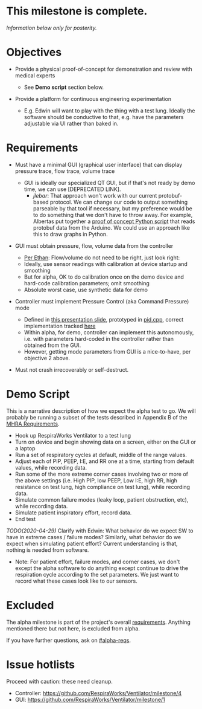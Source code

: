 # This milestone is complete.

_Information below only for posterity._

# Objectives
* Provide a physical proof-of-concept for demonstration and review with medical experts
  * See **Demo script** section below.

* Provide a platform for continuous engineering experimentation
  * E.g. Edwin will want to play with the thing with a test lung. Ideally the software should be conductive to that, e.g. have the parameters adjustable via UI rather than baked in.

# Requirements

* Must have a minimal GUI (graphical user interface) that can display pressure trace, flow trace, volume trace
  * GUI is ideally our specialized QT GUI, but if that's not ready by demo time, we can use [DEPRECATED LINK].
    * *jlebar*: That approach won't work with our current protobuf-based protocol.  We can change our code to output something parseable by that tool if necessary, but my preference would be to do something that we don't have to throw away.  For example, Albertas put together a [proof of concept Python script](https://github.com/RespiraWorks/Ventilator/commit/330895ea391ee70cf156fb5bd8673434b3908846) that reads protobuf data from the Arduino.  We could use an approach like this to draw graphs in Python.

* GUI must obtain pressure, flow, volume data from the controller
  * [Per Ethan](https://respiraworks.slack.com/archives/C012H3G1GQ5/p1587857837002500): Flow/volume do not need to be right, just look right:
  * Ideally, use sensor readings with calibration at device startup and smoothing
  * But for alpha, OK to do calibration once on the demo device and hard-code calibration parameters; omit smoothing
  * Absolute worst case, use synthetic data for demo

* Controller must implement Pressure Control (aka Command Pressure) mode
  * Defined in [this presentation slide](https://docs.google.com/presentation/d/1DA1BQlCj8wNv60pGGzrldPfZBmr6WAH4WbrD4W7i43U/edit#slide=id.g739b1a32cc_0_12), prototyped in [pid.cpp](https://github.com/RespiraWorks/Ventilator/blob/fee155d5d4e8fa029b2e83e4753cfaeb15b9b365/controller/src/pid.cpp), correct implementation tracked [here](https://github.com/RespiraWorks/Ventilator/issues/17)
  * Within alpha, for demo, controller can implement this autonomously, i.e. with parameters hard-coded in the controller rather than obtained from the GUI.
  * However, getting mode parameters from GUI is a nice-to-have, per objective 2 above.

* Must not crash irrecoverably or self-destruct.

# Demo Script
This is a narrative description of how we expect the alpha test to go.  We will probably be running a subset of the tests described in Appendix B of the [MHRA Requirements](https://assets.publishing.service.gov.uk/government/uploads/system/uploads/attachment_data/file/879382/RMVS001_v4.pdf).

* Hook up RespiraWorks Ventilator to a test lung
* Turn on device and begin showing data on a screen, either on the GUI or a laptop
* Run a set of respiratory cycles at default, middle of the range values.
* Adjust each of PIP, PEEP, I:E, and RR one at a time, starting from default values, while recording data.
* Run some of the more extreme corner cases involving two or more of the above settings (i.e. High PIP, low PEEP, Low I:E, high RR, high resistance on test lung, high compliance on test lung), while recording data.
* Simulate common failure modes (leaky loop, patient obstruction, etc), while recording data.
* Simulate patient inspiratory effort, record data.
* End test

*TODO(2020-04-29)* Clarify with Edwin: What behavior do we expect SW to have in extreme cases / failure modes?  Similarly, what behavior do we expect when simulating patient effort?  Current understanding is that, nothing is needed from software.

* Note: For patient effort, failure modes, and corner cases, we don't except the alpha software to do anything except continue to drive the respiration cycle according to the set parameters.  We just want to record what these cases look like to our sensors.

# Excluded

The alpha milestone is part of the project's overall [requirements](../../requirements). Anything mentioned there but not here, is excluded from alpha.

If you have further questions, ask on [#alpha-reqs](https://app.slack.com/client/T0102KRCH5M/C012H3G1GQ5/thread/C0100SF3N5T-1587858521.093800).

# Issue hotlists

Proceed with caution: these need cleanup.

- Controller: https://github.com/RespiraWorks/Ventilator/milestone/4
- GUI: https://github.com/RespiraWorks/Ventilator/milestone/1
